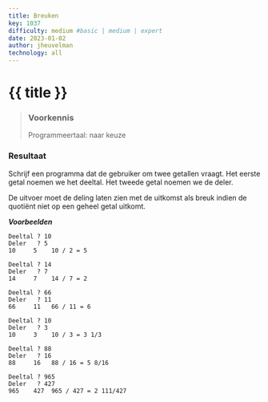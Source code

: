 ```yaml
---
title: Breuken
key: 1037
difficulty: medium #basic | medium | expert
date: 2023-01-02
author: jheuvelman
technology: all
---
```




# {{ title }}

> ### Voorkennis
> Programmeertaal: naar keuze

### Resultaat
Schrijf een programma dat de gebruiker om twee getallen vraagt. Het
eerste getal noemen we het deeltal. Het tweede getal noemen we de deler.

De uitvoer moet de deling laten zien met de uitkomst als breuk indien de
quotiënt niet op een geheel getal uitkomt.

***Voorbeelden***  

```shell
Deeltal ? 10
Deler   ? 5
10     5    10 / 2 = 5  

Deeltal ? 14
Deler   ? 7    
14     7    14 / 7 = 2  

Deeltal ? 66
Deler   ? 11    
66     11   66 / 11 = 6           

Deeltal ? 10
Deler   ? 3    
10     3    10 / 3 = 3 1/3        

Deeltal ? 88
Deler   ? 16    
88     16   88 / 16 = 5 8/16      

Deeltal ? 965
Deler   ? 427    
965    427  965 / 427 = 2 111/427 
```
